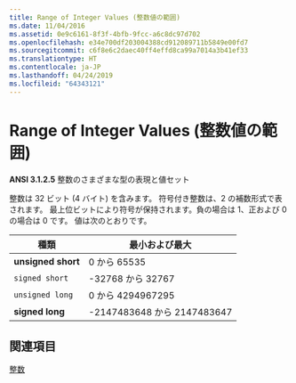 ```yaml
---
title: Range of Integer Values (整数値の範囲)
ms.date: 11/04/2016
ms.assetid: 0e9c6161-8f3f-4bfb-9fcc-a6c8dc97d702
ms.openlocfilehash: e34e700df203004388cd912089711b5849e00fd7
ms.sourcegitcommit: c6f8e6c2daec40ff4effd8ca99a7014a3b41ef33
ms.translationtype: HT
ms.contentlocale: ja-JP
ms.lasthandoff: 04/24/2019
ms.locfileid: "64343121"
---
```

# <a name="range-of-integer-values"></a>Range of Integer Values (整数値の範囲)

**ANSI 3.1.2.5** 整数のさまざまな型の表現と値セット

整数は 32 ビット (4 バイト) を含みます。 符号付き整数は、2 の補数形式で表されます。 最上位ビットにより符号が保持されます。負の場合は 1、正および 0 の場合は 0 です。 値は次のとおりです。

|種類|最小および最大|
|----------|-------------------------|
|**unsigned short**|0 から 65535|
|`signed short`|-32768 から 32767|
|`unsigned long`|0 から 4294967295|
|**signed long**|-2147483648 から 2147483647|

## <a name="see-also"></a>関連項目

[整数](../c-language/integers.md)
